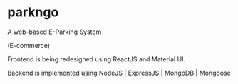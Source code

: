# parkngo
A web-based E-Parking System

(E-commerce)

Frontend is being redesigned using ReactJS and Material UI.

Backend is implemented using NodeJS | ExpressJS | MongoDB | Mongoose

